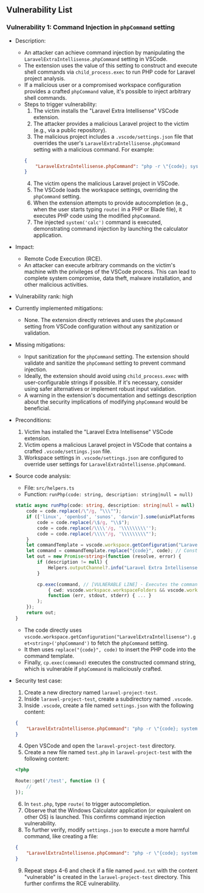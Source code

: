 ## Vulnerability List

### Vulnerability 1: Command Injection in `phpCommand` setting

- Description:
    - An attacker can achieve command injection by manipulating the `LaravelExtraIntellisense.phpCommand` setting in VSCode.
    - The extension uses the value of this setting to construct and execute shell commands via `child_process.exec` to run PHP code for Laravel project analysis.
    - If a malicious user or a compromised workspace configuration provides a crafted `phpCommand` value, it's possible to inject arbitrary shell commands.
    - Steps to trigger vulnerability:
        1. The victim installs the "Laravel Extra Intellisense" VSCode extension.
        2. The attacker provides a malicious Laravel project to the victim (e.g., via a public repository).
        3. The malicious project includes a `.vscode/settings.json` file that overrides the user's `LaravelExtraIntellisense.phpCommand` setting with a malicious command. For example:
        ```json
        {
            "LaravelExtraIntellisense.phpCommand": "php -r \"{code}; system('calc');\""
        }
        ```
        4. The victim opens the malicious Laravel project in VSCode.
        5. The VSCode loads the workspace settings, overriding the `phpCommand` setting.
        6. When the extension attempts to provide autocompletion (e.g., when the user starts typing `route(` in a PHP or Blade file), it executes PHP code using the modified `phpCommand`.
        7. The injected `system('calc')` command is executed, demonstrating command injection by launching the calculator application.

- Impact:
    - Remote Code Execution (RCE).
    - An attacker can execute arbitrary commands on the victim's machine with the privileges of the VSCode process. This can lead to complete system compromise, data theft, malware installation, and other malicious activities.

- Vulnerability rank: high

- Currently implemented mitigations:
    - None. The extension directly retrieves and uses the `phpCommand` setting from VSCode configuration without any sanitization or validation.

- Missing mitigations:
    - Input sanitization for the `phpCommand` setting. The extension should validate and sanitize the `phpCommand` setting to prevent command injection.
    - Ideally, the extension should avoid using `child_process.exec` with user-configurable strings if possible. If it's necessary, consider using safer alternatives or implement robust input validation.
    - A warning in the extension's documentation and settings description about the security implications of modifying `phpCommand` would be beneficial.

- Preconditions:
    1. Victim has installed the "Laravel Extra Intellisense" VSCode extension.
    2. Victim opens a malicious Laravel project in VSCode that contains a crafted `.vscode/settings.json` file.
    3. Workspace settings in `.vscode/settings.json` are configured to override user settings for `LaravelExtraIntellisense.phpCommand`.

- Source code analysis:
    - File: `src/helpers.ts`
    - Function: `runPhp(code: string, description: string|null = null)`
    ```typescript
    static async runPhp(code: string, description: string|null = null) : Promise<string> {
        code = code.replace(/\"/g, "\\\"");
        if (['linux', 'openbsd', 'sunos', 'darwin'].some(unixPlatforms => os.platform().includes(unixPlatforms))) {
            code = code.replace(/\$/g, "\\$");
            code = code.replace(/\\\\'/g, '\\\\\\\\\'');
            code = code.replace(/\\\\"/g, '\\\\\\\\\"');
        }
        let commandTemplate = vscode.workspace.getConfiguration("LaravelExtraIntellisense").get<string>('phpCommand') ?? "php -r \"{code}\""; // [VULNERABLE LINE] - Retrieves phpCommand from configuration
        let command = commandTemplate.replace("{code}", code); // Constructs the command string
        let out = new Promise<string>(function (resolve, error) {
            if (description != null) {
                Helpers.outputChannel?.info("Laravel Extra Intellisense command started: " + description);
            }

            cp.exec(command, // [VULNERABLE LINE] - Executes the command using child_process.exec
                { cwd: vscode.workspace.workspaceFolders && vscode.workspace.workspaceFolders.length > 0 ? vscode.workspace.workspaceFolders[0].uri.fsPath : undefined },
                function (err, stdout, stderr) { ... }
            );
        });
        return out;
    }
    ```
    - The code directly uses `vscode.workspace.getConfiguration("LaravelExtraIntellisense").get<string>('phpCommand')` to fetch the `phpCommand` setting.
    - It then uses `replace("{code}", code)` to insert the PHP code into the command template.
    - Finally, `cp.exec(command)` executes the constructed command string, which is vulnerable if `phpCommand` is maliciously crafted.

- Security test case:
    1. Create a new directory named `laravel-project-test`.
    2. Inside `laravel-project-test`, create a subdirectory named `.vscode`.
    3. Inside `.vscode`, create a file named `settings.json` with the following content:
    ```json
    {
        "LaravelExtraIntellisense.phpCommand": "php -r \"{code}; system('calc');\""
    }
    ```
    4. Open VSCode and open the `laravel-project-test` directory.
    5. Create a new file named `test.php` in `laravel-project-test` with the following content:
    ```php
    <?php

    Route::get('/test', function () {
        //
    });
    ```
    6. In `test.php`, type `route(` to trigger autocompletion.
    7. Observe that the Windows Calculator application (or equivalent on other OS) is launched. This confirms command injection vulnerability.
    8. To further verify, modify `settings.json` to execute a more harmful command, like creating a file:
    ```json
    {
        "LaravelExtraIntellisense.phpCommand": "php -r \"{code}; system('echo vulnerable > pwnd.txt');\""
    }
    ```
    9. Repeat steps 4-6 and check if a file named `pwnd.txt` with the content "vulnerable" is created in the `laravel-project-test` directory. This further confirms the RCE vulnerability.
